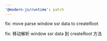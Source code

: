 ```yaml
---
'@modern-js/runtime': patch
---
```


fix: move parse window ssr data to createRoot

fix: 移动解析 window ssr data 到 createRoot 方法
